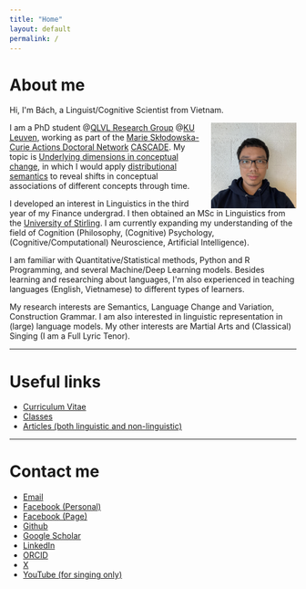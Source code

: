 ```yaml
---
title: "Home"
layout: default
permalink: /
---
```


# About me 

Hi, I'm Bách, a Linguist/Cognitive Scientist from Vietnam.
<!-- This doesn't need the helper for picture embedding-->
<img src="assets/media/index/Mugshot.jpg" alt="Mugshot" style="float: right; margin-left: 20px; width: 150px; height: auto;">

I am a PhD student @[QLVL Research Group](https://www.arts.kuleuven.be/ling/qlvl) @[KU Leuven](https://www.kuleuven.be/kuleuven), working as part of the [Marie Skłodowska-Curie Actions Doctoral Network](https://marie-sklodowska-curie-actions.ec.europa.eu/actions/doctoral-networks) [CASCADE](https://www.horizoncascade.net/). My topic is [Underlying dimensions in conceptual change](https://www.horizoncascade.net/phd4/), in which I would apply [distributional semantics](https://en.wikipedia.org/wiki/Distributional_semantics#:~:text=Distributional%20semantics%20is%20a%20research,large%20samples%20of%20language%20data.) to reveal shifts in conceptual associations of different concepts through time.

I developed an interest in Linguistics in the third year of my Finance undergrad. I then obtained an MSc in Linguistics from the [University of Stirling](https://www.stir.ac.uk/). I am currently expanding my understanding of the field of Cognition (Philosophy, (Cognitive) Psychology, (Cognitive/Computational) Neuroscience, Artificial Intelligence). 

I am familiar with Quantitative/Statistical methods, Python and R Programming, and several Machine/Deep Learning models. Besides learning and researching about languages, I'm also experienced in teaching languages (English, Vietnamese) to different types of learners. 

My research interests are Semantics, Language Change and Variation, Construction Grammar. I am also interested in linguistic representation in (large) language models. My other interests are Martial Arts and (Classical) Singing (I am a Full Lyric Tenor).

---

# Useful links

- [Curriculum Vitae](cv.md)
- [Classes](classes.md)
- [Articles (both linguistic and non-linguistic)](articles.md)

---

# Contact me

- [Email](mailto:phantatbach@gmail.com)
- [Facebook (Personal)](https://facebook.com/phantatbach)
- [Facebook (Page)](https://www.facebook.com/bachclasses)
- [Github](https://github.com/phantatbach)
- [Google Scholar](https://scholar.google.com/citations?user=wqWxx7wAAAAJ&hl=en)
- [LinkedIn](https://linkedin.com/in/phantatbach)
- [ORCID](https://orcid.org/0000-0002-8216-4978)
- [X](https://x.com/phantatbach)
- [YouTube (for singing only)](https://youtube.com/@bachphantat)



